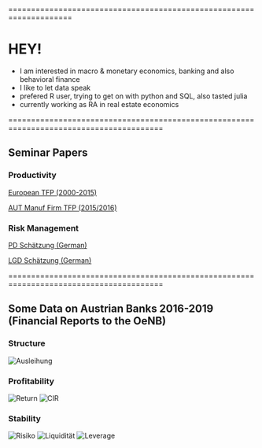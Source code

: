 ====================================================================
# HEY! 

- I am interested in macro & monetary economics, banking and also behavioral finance
- I like to let data speak
- prefered R user, trying to get on with python and SQL, also tasted julia 
- currently working as RA in real estate economics

========================================================================================

## Seminar Papers 

### Productivity

[European TFP (2000-2015)](https://github.com/maiermartin/maiermartin/files/6129944/European.TFP.pdf)

[AUT Manuf Firm TFP (2015/2016)](https://github.com/maiermartin/maiermartin/files/6129908/AUT.Manuf.TFP.pdf)


### Risk Management
[PD Schätzung (German)](https://github.com/maiermartin/maiermartin/files/6129918/PD.Schatzung.pdf)

[LGD Schätzung (German)](https://github.com/maiermartin/maiermartin/files/6129919/LGD.Schatzung.pdf)

========================================================================================

## Some Data on Austrian Banks 2016-2019 (Financial Reports to the OeNB)

### Structure
![Ausleihung](https://user-images.githubusercontent.com/63603922/103804652-c35b1a00-5052-11eb-8c4e-fc0b1ca4cd2c.png)

### Profitability
![Return](https://user-images.githubusercontent.com/63603922/103804649-c2c28380-5052-11eb-828e-723c313189ae.png)
![CIR](https://user-images.githubusercontent.com/63603922/103804654-c35b1a00-5052-11eb-824d-04e4f954f7a0.png)

### Stability
![Risiko](https://user-images.githubusercontent.com/63603922/103804650-c2c28380-5052-11eb-89f8-83f7487fe919.png)
![Liquidität](https://user-images.githubusercontent.com/63603922/103804646-c1915680-5052-11eb-9e7e-bdf793598198.png)
![Leverage](https://user-images.githubusercontent.com/63603922/103804659-c3f3b080-5052-11eb-9364-1a196cdc3441.png)
